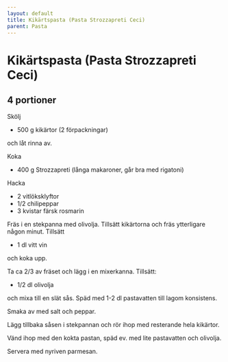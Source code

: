 ```yaml
---
layout: default
title: Kikärtspasta (Pasta Strozzapreti Ceci)
parent: Pasta
---
```

# Kikärtspasta (Pasta Strozzapreti Ceci)

## 4 portioner

Skölj

-   500 g kikärtor (2 förpackningar)

och låt rinna av.

Koka

-   400 g Strozzapreti (långa makaroner, går bra med rigatoni)

Hacka

-   2 vitlöksklyftor
-   1/2 chilipeppar
-   3 kvistar färsk rosmarin

Fräs i en stekpanna med olivolja. Tillsätt kikärtorna och fräs
ytterligare någon minut. Tillsätt

-   1 dl vitt vin

och koka upp.

Ta ca 2/3 av fräset och lägg i en mixerkanna. Tillsätt:

-   1/2 dl olivolja

och mixa till en slät sås. Späd med 1-2 dl pastavatten till lagom
konsistens.

Smaka av med salt och peppar.

Lägg tillbaka såsen i stekpannan och rör ihop med resterande hela
kikärtor.

Vänd ihop med den kokta pastan, späd ev. med lite pastavatten och
olivolja.

Servera med nyriven parmesan.
